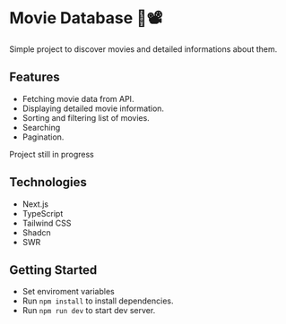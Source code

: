 # Movie Database 🍿📽️

Simple project to discover movies and detailed informations about them. 

## Features

- Fetching movie data from API.
- Displaying detailed movie information.
- Sorting and filtering list of movies.
- Searching
- Pagination.

Project still in progress

## Technologies

- Next.js
- TypeScript
- Tailwind CSS
- Shadcn
- SWR

## Getting Started

- Set enviroment variables
- Run `npm install` to install dependencies.
- Run `npm run dev` to start dev server.
